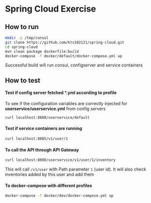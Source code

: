 # Spring Cloud Exercise


## How to run
```bash
mkdir -p /tmp/consul
git clone https://github.com/kts102121/spring-cloud.git
cd spring-cloud
mvn clean package dockerfile:build
docker-compose -f docker/default/docker-compose.yml up
```
Successful build will run consul, configserver and service containers

## How to test

#### Test if config server fetched *.yml according to profile
To see if the configuration variables are correctly injected for **userservice/userservice.yml** from config servers
```bash
curl localhost:8888/userservice/default
```

#### Test if service containers are running
```bash
curl localhost:8085/v1/user/1
```

#### To call the API through API Gateway
```bash
curl localhost:8080/userservice/v1/user/1/inventory
```
This will call <code>/v1/user</code> with Path parameter <code>1</code> (user id).
It will also check inventories added by this user and add them

#### To docker-compose with different profiles
```bash
docker-compose -f docker/dev/docker-compose.yml up
```